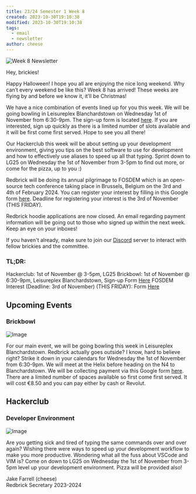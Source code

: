 ```yaml
---
title: 23/24 Semester 1 Week 8 
created: 2023-10-30T19:10:38
modified: 2023-10-30T19:10:38
tags:
  - email
  - newsletter
author: cheese
---
```


![Week 8 Newsletter](https://cdn.discordapp.com/attachments/523562314344038411/1167948637121298533/bowling-bowling-ball.gif?ex=654ffbee&is=653d86ee&hm=1c1726e9bbf0774f2721a6f07efc0f4b16d50e017712e0ed80350c8d3e601c69&)


Hey, brickies!

Happy Halloween! I hope you all are enjoying the nice long weekend. Why 
can’t every weekend be like this? Week 8 has arrived! These weeks are 
flying by and before we know it, it’ll be Christmas!

We have a nice combination of events lined up for you this week. We will 
be going bowling in Leisureplex Blanchardstown on Wednesday 1st of 
November from 6:30-9pm. The sign-up form is located [here](https://forms.gle/dAWX8Wy9LEZczWh29). If you are interested, sign up 
quickly as there is a limited number of slots available and it will be 
first come first served. Hope to see you all there!

Our Hackerclub this week will be about setting up your development 
environment, giving you tips on the best software to use for development 
and how to effectively use aliases to speed up all that typing. Sprint 
down to LG25 on Wednesday the 1st of November from 3-5pm to find out 
more, or come for the pizza, up to you :)

Redbrick will be doing its annual pilgrimage to FOSDEM which is an 
open-source tech conference taking place in Brussels, Belgium on the 3rd 
and 4th of February 2024. You can register your interest by filling in 
this Google form [here](https://forms.gle/2ExGn2XwsjRcgKLm9). Deadline 
for registering your interest is the 3rd of November (THIS FRIDAY).

Redbrick hoodie applications are now closed. An email regarding payment 
information will be going out to those who signed up within the next 
week. Keep an eye on your inboxes!

If you haven't already, make sure to join our [Discord](https://discord.gg/2rCnJftcxn) server to interact with fellow brickies 
and the committee.

### TL;DR:

Hackerclub: 1st of November @ 3-5pm, LG25
Brickbowl: 1st of November @ 6:30-9pm, Leisureplex Blanchardstown, 
Sign-up Form [Here](https://forms.gle/dAWX8Wy9LEZczWh29)
FOSDEM Interest (Deadline: 3rd of November) (THIS FRIDAY): Form [Here](https://forms.gle/2ExGn2XwsjRcgKLm9)


## Upcoming Events


### Brickbowl
![Image](https://cdn.discordapp.com/attachments/897234572608159774/1166501611913347132/Minimalist_Black_White_Bowling_Indoor_Game_Logo.gif?ex=654ab848&is=65384348&hm=b06a417eba8db8098b8b363eeef21cda2250cac5ee20b403cd75825d263c9a04&)


For our main event, we will be going bowling this week in Leisureplex 
Blanchardstown. Redbrick actually goes outside? I know, hard to believe 
right? Strike it down in your calendars for Wednesday the 1st of 
November from 6:30-9pm. We will meet at the Helix before heading on the 
N4 to Blanchardstown. We will be collecting payment via this Google form 
[here](https://forms.gle/dAWX8Wy9LEZczWh29). There are a limited number 
of spaces available so first come first served. It will cost €8.50 and 
you can pay either by cash or Revolut.




## Hackerclub





### Developer Environment
![Image](https://cdn.discordapp.com/attachments/897234572608159774/1168292098517250199/authentic_leather.gif?ex=65513bce&is=653ec6ce&hm=eb30f25c456a98dfcbc68120e150239188e36cdeeeb5138d43f68c858039c039&)


Are you getting sick and tired of typing the same commands over and over 
again? Wishing there were ways to speed up your development workflow to 
make you more productive. Wondering what all the fuss about VSCode and 
VIM is? Come on down to LG25 on Wednesday the 1st of November from 3-5pm 
level up your development environment. Pizza will be provided also!





Jake Farrell (cheese)\
Redbrick Secretary 2023-2024

